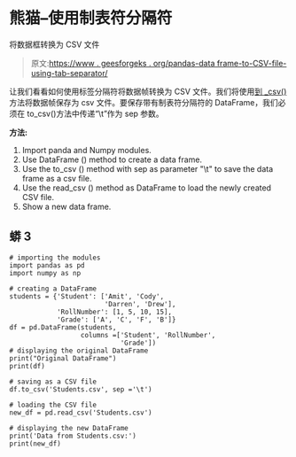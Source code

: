 # 熊猫–使用制表符分隔符

将数据框转换为 CSV 文件

> 原文:[https://www . geesforgeks . org/pandas-data frame-to-CSV-file-using-tab-separator/](https://www.geeksforgeeks.org/pandas-dataframe-to-csv-file-using-tab-separator/)

让我们看看如何使用标签分隔符将数据帧转换为 CSV 文件。我们将使用[到 _csv()](https://www.geeksforgeeks.org/saving-a-pandas-dataframe-as-a-csv/) 方法将数据帧保存为 csv 文件。要保存带有制表符分隔符的 DataFrame，我们必须在 to_csv()方法中传递“\t”作为 sep 参数。

**方法:**

1.  Import panda and Numpy modules.
2.  Use DataFrame () method to create a data frame.
3.  Use the to_csv () method with sep as parameter "\t" to save the data frame as a csv file.
4.  Use the read_csv () method as DataFrame to load the newly created CSV file.
5.  Show a new data frame.

## 蟒 3

```
# importing the modules
import pandas as pd
import numpy as np

# creating a DataFrame
students = {'Student': ['Amit', 'Cody',
                        'Darren', 'Drew'],
            'RollNumber': [1, 5, 10, 15],
            'Grade': ['A', 'C', 'F', 'B']}
df = pd.DataFrame(students,
                  columns =['Student', 'RollNumber',
                            'Grade'])
# displaying the original DataFrame
print("Original DataFrame")
print(df)

# saving as a CSV file
df.to_csv('Students.csv', sep ='\t')

# loading the CSV file
new_df = pd.read_csv('Students.csv')

# displaying the new DataFrame
print('Data from Students.csv:')
print(new_df)
```